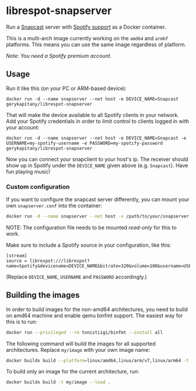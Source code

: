 # librespot-snapserver

Run a [Snapcast](https://github.com/badaix/snapcast) server with [Spotify support](https://github.com/librespot-org/librespot) as a Docker container.

This is a multi-arch image currently working on the `amd64` and `armhf` platforms. This means you can use the same image regardless of platform.

_Note: You need a Spotify premium account._

## Usage

Run it like this (on your PC or ARM-based device):

    docker run -d --name snapserver --net host -e DEVICE_NAME=Snapcast gerykapitany/librespot-snapserver

That will make the device available to all Spotify clients in your network. Add your Spotify credentials in order to limit control to clients logged in with your account:

    docker run -d --name snapserver --net host -e DEVICE_NAME=Snapcast -e USERNAME=my-spotify-username -e PASSWORD=my-spotify-password gerykapitany/librespot-snapserver

Now you can connect your snapclient to your host's ip. The receiver should show up in Spotify under the `DEVICE_NAME` given above (e.g. `Snapcast`). Have fun playing music!

### Custom configuration

If you want to configure the snapcast server differently, you can mount your own `snapserver.conf` into the container:

```bash
docker run -d --name snapserver --net host -v /path/to/your/snapserver.conf:/etc/snapserver.conf:ro gerykapitany/librespot-snapserver
```

NOTE: The configuration file needs to be mounted *read-only* for this to work.

Make sure to include a Spotify source in your configuration, like this:

```
[stream]
source = librespot:///librespot?name=Spotify&devicename=DEVICE_NAME&bitrate=320&volume=100&username=USERNAME&password=PASSWORD
```

(Replace `DEVICE_NAME`, `USERNAME` and `PASSWORD` accordingly.)

## Building the images

In order to build images for the non-amd64 architectures, you need to build on amd64 machine and enable qemu binfmt support. The easiest way for this is to run:

```bash
docker run --privileged --rm tonistiigi/binfmt --install all
```

The following command will build the images for all supported architectures. Replace `my/image` with your own image name:

```bash
docker buildx build --platform=linux/amd64,linux/arm/v7,linux/arm64 -t my/image --load .
```

To build only an image for the current architecture, run:

```bash
docker buildx build -t my/image --load .
```

